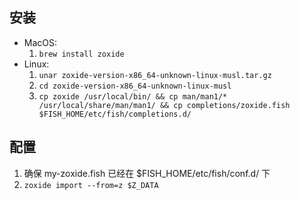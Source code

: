 ## 安装

- MacOS:
  1. `brew install zoxide`
- Linux:
  1. `unar zoxide-version-x86_64-unknown-linux-musl.tar.gz`
  2. `cd zoxide-version-x86_64-unknown-linux-musl`
  3. `cp zoxide /usr/local/bin/ && cp man/man1/* /usr/local/share/man/man1/ && cp completions/zoxide.fish $FISH_HOME/etc/fish/completions.d/`

## 配置

1. 确保 my-zoxide.fish 已经在 $FISH_HOME/etc/fish/conf.d/ 下
2. `zoxide import --from=z $Z_DATA`

